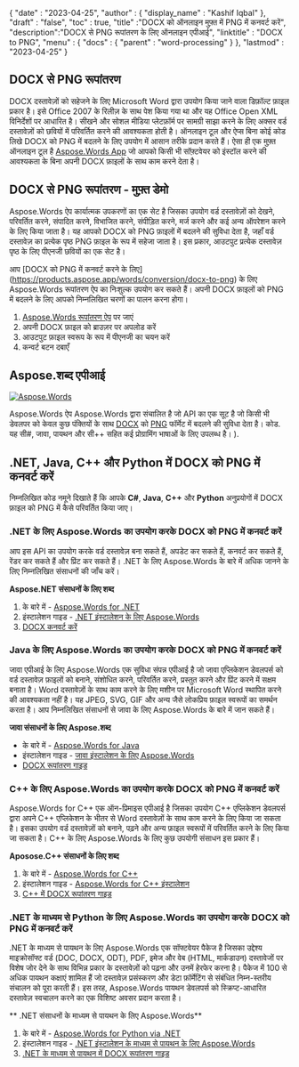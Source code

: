 {
  "date" : "2023-04-25",
  "author" : {
    "display_name" : "Kashif Iqbal"
},
  "draft" : "false",
  "toc" : true,
  "title" :"DOCX को ऑनलाइन मुफ़्त में PNG में कनवर्ट करें",
  "description":"DOCX से PNG रूपांतरण के लिए ऑनलाइन एपीआई",
  "linktitle" : "DOCX to PNG",
  "menu" : {
    "docs" : {
      "parent" : "word-processing"
}
},
  "lastmod" : "2023-04-25"
}

## DOCX से PNG रूपांतरण

DOCX दस्तावेज़ों को सहेजने के लिए Microsoft Word द्वारा उपयोग किया जाने वाला डिफ़ॉल्ट फ़ाइल प्रकार है। इसे Office 2007 के रिलीज़ के साथ पेश किया गया था और यह Office Open XML विनिर्देशों पर आधारित है। सीखने और सोशल मीडिया प्लेटफ़ॉर्म पर सामग्री साझा करने के लिए अक्सर वर्ड दस्तावेज़ों को छवियों में परिवर्तित करने की आवश्यकता होती है। ऑनलाइन टूल और ऐप्स बिना कोई कोड लिखे DOCX को PNG में बदलने के लिए उपयोग में आसान तरीके प्रदान करते हैं। ऐसा ही एक मुफ़्त ऑनलाइन टूल है [Aspose.Words App](https://products.aspose.app/words/family) जो आपको किसी भी सॉफ़्टवेयर को इंस्टॉल करने की आवश्यकता के बिना अपनी DOCX फ़ाइलों के साथ काम करने देता है।

## DOCX से PNG रूपांतरण - मुफ़्त डेमो

Aspose.Words ऐप कार्यात्मक उपकरणों का एक सेट है जिसका उपयोग वर्ड दस्तावेज़ों को देखने, परिवर्तित करने, संपादित करने, विभाजित करने, संपीड़ित करने, मर्ज करने और कई अन्य ऑपरेशन करने के लिए किया जाता है। यह आपको DOCX को PNG फ़ाइलों में बदलने की सुविधा देता है, जहाँ वर्ड दस्तावेज़ का प्रत्येक पृष्ठ PNG फ़ाइल के रूप में सहेजा जाता है। इस प्रकार, आउटपुट प्रत्येक दस्तावेज़ पृष्ठ के लिए पीएनजी छवियों का एक सेट है।

आप [DOCX को PNG में कनवर्ट करने के लिए] (https://products.aspose.app/words/conversion/docx-to-png) के लिए Aspose.Words रूपांतरण ऐप का निःशुल्क उपयोग कर सकते हैं। अपनी DOCX फ़ाइलों को PNG में बदलने के लिए आपको निम्नलिखित चरणों का पालन करना होगा।

1. [Aspose.Words रूपांतरण ऐप](https://products.aspose.app/words/conversion/docx-to-png) पर जाएं
1. अपनी DOCX फ़ाइल को ब्राउज़र पर अपलोड करें
1. आउटपुट फ़ाइल स्वरूप के रूप में पीएनजी का चयन करें
1. कन्वर्ट बटन दबाएँ

## Aspose.शब्द एपीआई

[![Aspose.Words](../try-aspose-words.png)](https://products.aspose.com/words/)

Aspose.Words ऐप Aspose.Words द्वारा संचालित है जो API का एक सूट है जो किसी भी डेवलपर को केवल कुछ पंक्तियों के साथ [DOCX](/hi/word-processing/docx/) को [PNG](/hi/image/png/) फॉर्मेट में बदलने की सुविधा देता है। कोड. यह सी#, जावा, पायथन और सी++ सहित कई प्रोग्रामिंग भाषाओं के लिए उपलब्ध है। ).

## .NET, Java, C++ और Python में DOCX को PNG में कनवर्ट करें

निम्नलिखित कोड नमूने दिखाते हैं कि आपके **C#**, **Java**, **C++** और **Python** अनुप्रयोगों में DOCX फ़ाइल को PNG में कैसे परिवर्तित किया जाए।

### .NET के लिए Aspose.Words का उपयोग करके DOCX को PNG में कनवर्ट करें

आप इस API का उपयोग करके वर्ड दस्तावेज़ बना सकते हैं, अपडेट कर सकते हैं, कनवर्ट कर सकते हैं, रेंडर कर सकते हैं और प्रिंट कर सकते हैं। .NET के लिए Aspose.Words के बारे में अधिक जानने के लिए निम्नलिखित संसाधनों की जाँच करें।

**Aspose.NET संसाधनों के लिए शब्द**

1. के बारे में - [Aspose.Words for .NET](https://products.aspose.com/words/net/)
1. इंस्टालेशन गाइड - [.NET इंस्टालेशन के लिए Aspose.Words](https://docs.aspose.com/words/net/installation/)
1. [DOCX कनवर्ट करें](https://docs.aspose.com/words/net/convert-a-document/)

### Java के लिए Aspose.Words का उपयोग करके DOCX को PNG में कनवर्ट करें

जावा एपीआई के लिए Aspose.Words एक सुविधा संपन्न एपीआई है जो जावा एप्लिकेशन डेवलपर्स को वर्ड दस्तावेज़ फ़ाइलों को बनाने, संशोधित करने, परिवर्तित करने, प्रस्तुत करने और प्रिंट करने में सक्षम बनाता है। Word दस्तावेज़ों के साथ काम करने के लिए मशीन पर Microsoft Word स्थापित करने की आवश्यकता नहीं है। यह JPEG, SVG, GIF और अन्य जैसे लोकप्रिय फ़ाइल स्वरूपों का समर्थन करता है। आप निम्नलिखित संसाधनों से जावा के लिए Aspose.Words के बारे में जान सकते हैं।

**जावा संसाधनों के लिए Aspose.शब्द**

* के बारे में - [Aspose.Words for Java](https://products.aspose.com/words/java/)
* इंस्टालेशन गाइड - [जावा इंस्टालेशन के लिए Aspose.Words](https://docs.aspose.com/words/java/installation/)
* [DOCX रूपांतरण गाइड](https://docs.aspose.com/words/java/convert-a-document/)

### C++ के लिए Aspose.Words का उपयोग करके DOCX को PNG में कनवर्ट करें

Aspose.Words for C++ एक ऑन-प्रिमाइस एपीआई है जिसका उपयोग C++ एप्लिकेशन डेवलपर्स द्वारा अपने C++ एप्लिकेशन के भीतर से Word दस्तावेज़ों के साथ काम करने के लिए किया जा सकता है। इसका उपयोग वर्ड दस्तावेज़ों को बनाने, पढ़ने और अन्य फ़ाइल स्वरूपों में परिवर्तित करने के लिए किया जा सकता है। C++ के लिए Aspose.Words के लिए कुछ उपयोगी संसाधन इस प्रकार हैं।

**Aposose.C++ संसाधनों के लिए शब्द**

1. के बारे में - [Aspose.Words for C++](https://products.aspose.com/words/cpp/)
1. इंस्टालेशन गाइड - [Aspose.Words for C++ इंस्टालेशन](https://docs.aspose.com/words/cpp/installation/)
1. [C++ में DOCX रूपांतरण गाइड](https://docs.aspose.com/words/cpp/convert-a-document/)

### .NET के माध्यम से Python के लिए Aspose.Words का उपयोग करके DOCX को PNG में कनवर्ट करें

.NET के माध्यम से पायथन के लिए Aspose.Words एक सॉफ्टवेयर पैकेज है जिसका उद्देश्य माइक्रोसॉफ्ट वर्ड (DOC, DOCX, ODT), PDF, इमेज और वेब (HTML, मार्कडाउन) दस्तावेजों पर विशेष जोर देने के साथ विभिन्न प्रकार के दस्तावेज़ों को पढ़ना और उनमें हेरफेर करना है। पैकेज में 100 से अधिक पायथन कक्षाएं शामिल हैं जो दस्तावेज़ प्रसंस्करण और डेटा फ़ॉर्मेटिंग से संबंधित निम्न-स्तरीय संचालन को पूरा करती हैं। इस तरह, Aspose.Words पायथन डेवलपर्स को स्क्रिप्ट-आधारित दस्तावेज़ स्वचालन करने का एक विशिष्ट अवसर प्रदान करता है।

** .NET संसाधनों के माध्यम से पायथन के लिए Aspose.Words**

1. के बारे में - [Aspose.Words for Python via .NET](https://products.aspose.com/words/python-net/)
1. इंस्टालेशन गाइड - [.NET इंस्टालेशन के माध्यम से पायथन के लिए Aspose.Words](https://releases.aspose.com/words/python/)
1. [.NET के माध्यम से पायथन में DOCX रूपांतरण गाइड](https://docs.aspose.com/words/python-net/convert-a-document/)

